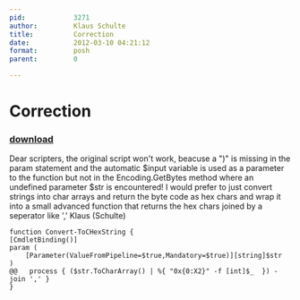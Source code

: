```yaml
---
pid:            3271
author:         Klaus Schulte
title:          Correction
date:           2012-03-10 04:21:12
format:         posh
parent:         0

---
```


# Correction

### [download](//scripts/3271.ps1)

Dear scripters,
the original script won't work, beacuse a ")" is missing in the param statement and the automatic $input variable is used as a parameter to the function but not in the Encoding.GetBytes method where an undefined parameter $str is encountered!
I would prefer to just convert strings into char arrays and return the byte code as hex chars and wrap it into a small advanced function that returns the hex chars joined by a seperator like ','
Klaus (Schulte)

```posh
function Convert-ToCHexString {
[CmdletBinding()]
param (
    [Parameter(ValueFromPipeline=$true,Mandatory=$true)][string]$str
)    
@@   process { ($str.ToCharArray() | %{ "0x{0:X2}" -f [int]$_  }) -join ',' }
}
```
